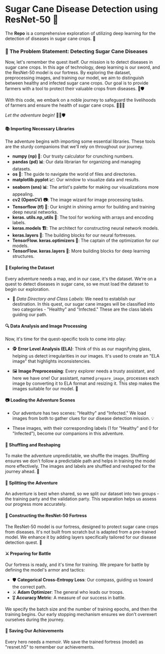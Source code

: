 # **Sugar Cane Disease Detection using ResNet-50** 🌿

The **Repo** is a comprehensive exploration of utilizing deep learning for the detection of diseases in sugar cane crops. 🌾

### 🌾 The Problem Statement: Detecting Sugar Cane Diseases

Now, let's remember the quest itself. Our mission is to detect diseases in sugar cane crops. In this age of technology, deep learning is our sword, and the ResNet-50 model is our fortress. By exploring the dataset, preprocessing images, and training our model, we aim to distinguish between healthy and infected sugar cane crops. Our goal is to provide farmers with a tool to protect their valuable crops from diseases. 🌱🛡️

With this code, we embark on a noble journey to safeguard the livelihoods of farmers and ensure the health of sugar cane crops. 🚀🌾🌟

*Let the adventure begin!* 🌟🌿🛡️

#### 📚 Importing Necessary Libraries

The adventure begins with importing some essential libraries. These tools are the sturdy companions that we'll rely on throughout our journey.

- **numpy (np) 🧮**: Our trusty calculator for crunching numbers.
- **pandas (pd) 📊**: Our data librarian for organizing and managing datasets.
- **os 📂**: The guide to navigate the world of files and directories.
- **matplotlib.pyplot 📈**: Our window to visualize data and results.
- **seaborn (sns) 📊**: The artist's palette for making our visualizations more appealing.
- **cv2 (OpenCV) 📷**: The image wizard for image processing tasks.
- **Tensorflow (tf) 🧠**: Our knight in shining armor for building and training deep neural networks.
- **keras. utils.np_utils 🧰**: The tool for working with arrays and encoding labels.
- **keras.models 🏗️**: The architect for constructing neural network models.
- **keras.layers 🧱**: The building blocks for our neural fortresses.
- **TensorFlow. keras.optimizers 🚀**: The captain of the optimization for our models.
- **TensorFlow. keras.layers 🧱**: More building blocks for deep learning structures.

#### 🌄 Exploring the Dataset

Every adventure needs a map, and in our case, it's the dataset. We're on a quest to detect diseases in sugar cane, so we must load the dataset to begin our exploration.

- 🌟 *Data Directory and Class Labels*: We need to establish our destination. In this quest, our sugar cane images will be classified into two categories - "Healthy" and "Infected." These are the class labels guiding our path.

#### 🔍 Data Analysis and Image Processing

Now, it's time for the quest-specific tools to come into play:

- 🕵️ **Error Level Analysis (ELA)**: Think of this as our magnifying glass, helping us detect irregularities in our images. It's used to create an "ELA image" that highlights inconsistencies.

- 🖼️ **Image Preprocessing**: Every explorer needs a trusty assistant, and here we have one! Our assistant, named `prepare_image`, processes each image by converting it to ELA format and resizing it. This step makes the images suitable for our model. 📏

#### 📷 Loading the Adventure Scenes

- Our adventure has two scenes: "Healthy" and "Infected." We load images from both to gather clues for our disease detection mission. 💡

- These images, with their corresponding labels (1 for "Healthy" and 0 for "Infected"), become our companions in this adventure.

#### 🧩 Shuffling and Reshaping

To make the adventure unpredictable, we shuffle the images. Shuffling ensures we don't follow a predictable path and helps in training the model more effectively. The images and labels are shuffled and reshaped for the journey ahead. 🧩

#### 🌟 Splitting the Adventure

An adventure is best when shared, so we split our dataset into two groups - the training party and the validation party. This separation helps us assess our progress more accurately.

#### 🏰 Constructing the ResNet-50 Fortress

The ResNet-50 model is our fortress, designed to protect sugar cane crops from diseases. It's not built from scratch but is adapted from a pre-trained model. We enhance it by adding layers specifically tailored for our disease detection quest. 🏰

#### ⚔️ Preparing for Battle

Our fortress is ready, and it's time for training. We prepare for battle by defining the model's armor and tactics:

- 🛡️ **Categorical Cross-Entropy Loss**: Our compass, guiding us toward the correct path.
- ⚔️ **Adam Optimizer**: The general who leads our troops.
- 🎖️ **Accuracy Metric**: A measure of our success in battle.

We specify the batch size and the number of training epochs, and then the training begins. Our early stopping mechanism ensures we don't overexert ourselves during the journey.

#### 💾 Saving Our Achievements

Every hero needs a memoir. We save the trained fortress (model) as "resnet.h5" to remember our achievements.


